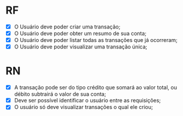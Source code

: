 # RF

- [X] O Usuário deve poder criar uma transação;
- [X] O Usuário deve poder obter um resumo de sua conta;
- [X] O Usuário deve poder listar todas as transações que já ocorreram;
- [X] O Usuário deve poder visualizar uma transação única;

# RN

- [X] A transação pode ser do tipo crédito que somará ao valor total, ou débito subtrairá o valor de sua conta;
- [X] Deve ser possível identificar o usuário entre as requisições;
- [X] O usuário só deve visualizar transações o qual ele criou;
